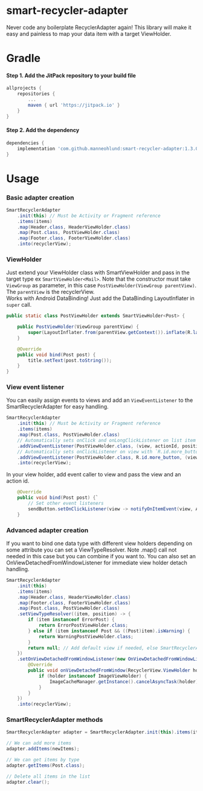 # smart-recycler-adapter
Never code any boilerplate RecyclerAdapter again!
This library will make it easy and painless to map your data item with a target ViewHolder.

# Gradle
#### Step 1. Add the JitPack repository to your build file
```groovy
allprojects {
    repositories {
        ...
        maven { url 'https://jitpack.io' }
    }
}
```
#### Step 2. Add the dependency
```groovy
dependencies {
    implementation 'com.github.manneohlund:smart-recycler-adapter:1.3.0'
}
```

# Usage
### Basic adapter creation

```java
SmartRecyclerAdapter
    .init(this) // Must be Activity or Fragment reference
    .items(items)
    .map(Header.class, HeaderViewHolder.class)
    .map(Post.class, PostViewHolder.class)
    .map(Footer.class, FooterViewHolder.class)
    .into(recyclerView);
```

### ViewHolder

Just extend your ViewHolder class with SmartViewHolder and pass in the target type ex `SmartViewHolder<Mail>`.
Note that the constructor must take `ViewGroup` as parameter, in this case `PostViewHolder(ViewGroup parentView)`.
The `parentView` is the recyclerView.<br/>
Works with Android DataBinding! Just add the DataBinding LayoutInflater in `super` call.

```java
public static class PostViewHolder extends SmartViewHolder<Post> {

    public PostViewHolder(ViewGroup parentView) {
        super(LayoutInflater.from(parentView.getContext()).inflate(R.layout.post_view, parentView, false));
    }

    @Override
    public void bind(Post post) {
        title.setText(post.toString());
    }
}
```

### View event listener

You can easily assign events to views and add an `ViewEventListener` to the SmartRecyclerAdapter for easy handling.

```java
SmartRecyclerAdapter
    .init(this) // Must be Activity or Fragment reference
    .items(items)
    .map(Post.class, PostViewHolder.class)
    // Automatically sets onClick and onLongClickListener on list item
    .addViewEventListener(PostViewHolder.class, (view, actionId, position) -> itemClick())
    // Automatically sets onClickListener on view with `R.id.more_button
    .addViewEventListener(PostViewHolder.class, R.id.more_button, (view, actionId, position) -> openMore())
    .into(recyclerView);
```
In your view holder, add event caller to view and pass the view and an action id.

```java
    @Override
    public void bind(Post post) {`
        // Set other event listeners
        sendButton.setOnClickListener(view -> notifyOnItemEvent(view, ACTION_SEND));
    }
```

### Advanced adapter creation

If you want to bind one data type with different view holders depending on some attribute you can set a ViewTypeResolver.
Note .map() call not needed in this case but you can combine if you want to.
You can also set an OnViewDetachedFromWindowListener for immediate view holder detach handling.

```java
SmartRecyclerAdapter
    .init(this)
    .items(items)
    .map(Header.class, HeaderViewHolder.class)
    .map(Footer.class, FooterViewHolder.class)
    .map(Post.class, PostViewHolder.class)
    .setViewTypeResolver((item, position) -> {
        if (item instanceof ErrorPost) {
            return ErrorPostViewHolder.class;
        } else if (item instanceof Post && ((Post)item).isWarning) {
            return WarningPostViewHolder.class;
        }
        return null; // Add default view if needed, else SmartRecyclerAdapter will look at the base `.map` mapping
    })
    .setOnViewDetachedFromWindowListener(new OnViewDetachedFromWindowListener() {
        @Override
        public void onViewDetachedFromWindow(RecyclerView.ViewHolder holder) {
            if (holder instanceof ImageViewHolder) {
                ImageCacheManager.getInstance().cancelAsyncTask(holder);
            }
        }
    })
    .into(recyclerView);
```

### SmartRecyclerAdapter methods

```java
SmartRecyclerAdapter adapter = SmartRecyclerAdapter.init(this).items(items).map(Post.class, MainViewHolder.class).into(recyclerView);

// We can add more items
adapter.addItems(newItems);

// We can get items by type
adapter.getItems(Post.class);

// Delete all items in the list
adapter.clear();
```
